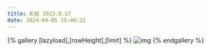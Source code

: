 ```yaml
---
title: 彩虹 2023.8.17
date: 2024-04-05 15:40:32
---
```

{% gallery [lazyload],[rowHeight],[limit] %}
![img](https://cdn.jsdelivr.net/gh/Palpitate-xus/MyPhotograph/%E5%BD%A9%E8%99%B9/DSC_0911.jpg)
{% endgallery %}